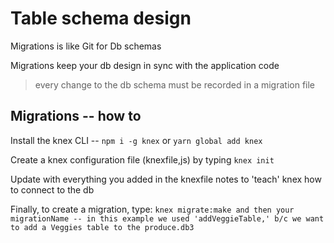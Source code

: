 # Table schema design

Migrations is like Git for Db schemas

Migrations keep your db design in sync with the application code
>every change to the db schema must be recorded in a migration file

## Migrations -- how to
 Install the knex CLI -- `npm i -g knex` or `yarn global add knex`

 Create a knex configuration file (knexfile,js) by typing `knex init`

 Update with everything you added in the knexfile notes to 'teach' knex how to connect to the db

 Finally, to create a migration, type: `knex migrate:make and then your migrationName -- in this example we used 'addVeggieTable,' b/c we want to add a Veggies table to the produce.db3`